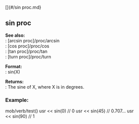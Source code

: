 []{#/sin proc.md}    
## sin proc    
**See also:**    
:   [arcsin proc]/proc/arcsin    
:   [cos proc]/proc/cos    
:   [tan proc]/proc/tan    
:   [turn proc]/proc/turn    
<!-- -->    
**Format:**    
:   sin(X)    
<!-- -->    
**Returns:**    
:   The sine of X, where X is in degrees.    
### Example:    
mob/verb/test() usr \<\< sin(0) // 0 usr \<\< sin(45) // 0.707\... usr    
\<\< sin(90) // 1  